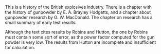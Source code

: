 This is a history of the British explosives industry.  There is a chapter with the history of gunpowder by E. A. Brayley Hodgetts, and a chapter about gunpowder research by G. W. MacDonald.  The chapter on research has a small summary of early test results.

Although the text cites results by Robins and Hutton, the one by Robins must contain some sort of error, as the power factor computed for the gun powder is very low.  The results from Hutton are incomplete and insufficient for calculation.
